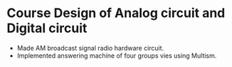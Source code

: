 # Course Design of Analog circuit and Digital circuit
- Made AM broadcast signal radio hardware circuit.
- Implemented answering machine of four groups vies using Multism.